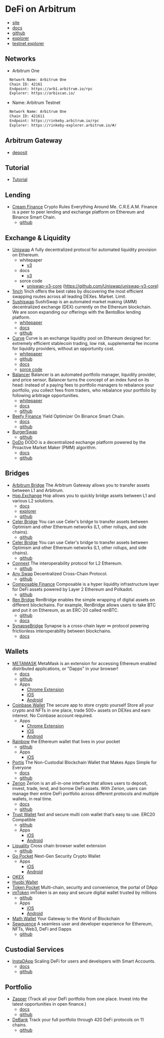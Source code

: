 # DeFi on Arbitrum
- [site](https://offchainlabs.com/)
- [docs](https://developer.offchainlabs.com/docs/developer_quickstart)
- [github](https://github.com/OffchainLabs)
- [explorer](https://arbiscan.io/)
- [testnet explorer](https://testnet.arbiscan.io/)

<!-- markdown-link-check-disable -->

## Networks
- Arbitrum One
```txt
  Network Name: Arbitrum One
  Chain ID: 42161
  Endpoint: https://arb1.arbitrum.io/rpc
  Explorer: https://arbiscan.io/
```

- Name: Arbitrum Testnet
```txt
  Network Name: Arbitrum One
  Chain ID: 421611
  Endpoint: https://rinkeby.arbitrum.io/rpc
  Explorer: https://rinkeby-explorer.arbitrum.io/#/
```

<!-- markdown-link-check-enable -->

## Arbitrum Gateway
  - [deposit](https://bridge.arbitrum.io/)

## Tutorial
- [Tutorial](https://arbitrum.io/bridge-tutorial/)

## Lending
- [Cream Finance](https://cream.finance/) Crypto Rules Everything Around Me. C.R.E.A.M. Finance is a peer to peer lending and exchange platform on Ethereum and Binance Smart Chain.
  - [github](https://github.com/CreamFi)
<!-- - [aave](https://aave.com/) Aave is an Open Source and Non-Custodial protocol to earn interest on deposits and borrow assets. The protocol features Flash Loans, the first uncollateralized loan in DeFi.
  - [whitepaper](https://github.com/aave/aave-protocol/blob/master/docs/Aave_Protocol_Whitepaper_v1_0.pdf)
  - [docs](https://docs.aave.com/portal/)
  - [github](https://github.com/aave) -->


## Exchange & Liquidity
- [Uniswap](https://uniswap.org/) A fully decentralized protocol for automated liquidity provision on Ethereum.
  - whitepaper
    - [v3](https://uniswap.org/whitepaper-v3.pdf)
  - docs
    - [v3](https://docs.uniswap.org/)
  - sorce code
    - [uniswap-v3-core](https://github.com/Uniswap/uniswap-v3-core) (https://github.com/Uniswap/uniswap-v3-core)
- [1inch](https://1inch.io/) 1inch offers the best rates by discovering the most efficient swapping routes across all leading DEXes. Market. Limit.
- [Sushiswap](https://sushi.com/) SushiSwap is an automated market making (AMM) decentralized exchange (DEX) currently on the Ethereum blockchain. We are soon expanding our offerings with the BentoBox lending platform.
  - [whitepaper](https://blog.crypto.com/defi-swap-whitepaper/)
  - [docs](https://dev.sushi.com/)
  - [github](https://github.com/sushiswap)
- [Curve](https://www.curve.fi/) Curve is an exchange liquidity pool on Ethereum designed for: extremely efficient stablecoin trading, low risk, supplemental fee income for liquidity providers, without an opportunity cost.
  - [whitepaper](https://www.curve.fi/whitepaper)
  - [github](https://github.com/curvefi/curve-contract)
  - [docs](https://www.curve.fi/devdocs)
  - [sorce code](https://github.com/curvefi/curve-contract)
- [Balancer](https://balancer.finance/) Balancer is an automated portfolio manager, liquidity provider, and price sensor.
Balancer turns the concept of an index fund on its head: instead of a paying fees to portfolio managers to rebalance your portfolio, you collect fees from traders, who rebalance your portfolio by following arbitrage opportunities.
  - [whitepaper](https://balancer.finance/whitepaper/)
  - [docs](https://docs.balancer.finance/)
  - [github](https://github.com/balancer-labs)
- [Beefy Finance](https://beefy.finance/) Yield Optimizer On Binance Smart Chain.
  - [docs](https://docs.beefy.finance/beefyfinance/)
  - [github](https://github.com/beefyfinance)
- [BurgerSwap](https://burgerswap.org/)
  - [github](https://github.com/burgerswap-org/burgerswap-core)
- [DoDo](https://dodoex.io/) DODO is a decentralized exchange platform powered by the Proactive Market Maker (PMM) algorithm. 
  - [docs](https://dodoex.github.io/docs/docs/)
  - [github](https://github.com/DODOEX)

## Bridges
- [Arbitrum Bridge](https://bridge.arbitrum.io/) The Arbitrum Gateway allows you to transfer assets between L1 and Arbitrum.
- [Hop.Exchange](https://app.hop.exchange/send) Hop allows you to quickly bridge assets between L1 and various L2 solutions.
  - [docs](https://docs.hop.exchange/)
  - [explorer](https://explorer.hop.exchange/mainnet/)
  - [github](https://github.com/hop-protocol)
- [Celer Bridge](https://cbridge.celer.network/#/transfer) You can use Celer's bridge to transfer assets between Optimism and other Ethereum networks (L1, other rollups, and side chains).
  - [github](https://github.com/celer-network/cbridge-node)
- [Celer Bridge](https://cbridge.celer.network/#/transfer) You can use Celer's bridge to transfer assets between Optimism and other Ethereum networks (L1, other rollups, and side chains).
  - [github](https://github.com/celer-network/cbridge-node)
- [Connext](https://xpollinate.io/?fromChain=137&fromToken=0x2791bca1f2de4661ed88a30c99a7a9449aa84174&toChain=42161&toToken=0xff970a61a04b1ca14834a43f5de4533ebddb5cc8) The interoperability protocol for L2 Ethereum.
  - [github](https://github.com/connext)
- [Any Swap](https://anyswap.exchange/dashboard#/bridge) Decentralized Cross-Chain Protocol.
  - [github](https://github.com/anyswap)
- [Composable Finance](https://mosaic.composable.finance/) Composable is a hyper liquidity infrastructure layer for DeFi assets powered by Layer 2 Ethereum and Polkadot.
  - [github](https://github.com/composableFi)
- [Ren Bridge](https://bridge.renproject.io/welcome) RenBridge enables the simple wrapping of digital assets on different blockchains. For example, RenBridge allows users to take BTC and put it on Ethereum, as an ERC-20 called renBTC.
  - [github](https://github.com/renproject)
  - [docs](https://renproject.github.io/ren-client-docs/general/)
- [SynapseBridge](https://synapseprotocol.com/?inputCurrency=ETH&outputCurrency=ETH&outputChain=42161) Synapse is a cross-chain layer ∞ protocol powering frictionless interoperability between blockchains. 
  - [docs](https://docs.synapseprotocol.com/)

## Wallets
- [METAMASK](https://metamask.io/) MetaMask is an extension for accessing Ethereum enabled distributed applications, or "Dapps" in your browser!
  - [docs](https://docs.metamask.io/guide/)
  - [github](https://github.com/MetaMask/)
  - Apps
    - [Chrome Extension](https://chrome.google.com/webstore/detail/metamask/nkbihfbeogaeaoehlefnkodbefgpgknn)
    - [iOS](https://apps.apple.com/us/app/metamask/id1438144202?_branch_match_id=884747436440285416)
    - [Android](https://play.google.com/store/apps/details?id=io.metamask&hl=en_US&ref=producthunt&_branch_match_id=884747436440285416)
- [Coinbase Wallet](https://wallet.coinbase.com) The secure app to store crypto yourself Store all your crypto and NFTs in one place, trade 500+ assets on DEXes and earn interest. No Coinbase account required.
  - Apps
    - [Chrome Extension](https://chrome.google.com/webstore/detail/coinbase-wallet-extension/hnfanknocfeofbddgcijnmhnfnkdnaad)
    - [iOS](https://apps.apple.com/app/coinbase-wallet/id1278383455?ls=1)
    - [Android](https://play.google.com/store/apps/details?id=org.toshi)
- [Rainbow](https://rainbow.me/) the Ethereum wallet that lives in your pocket
  - [github](https://github.com/rainbow-me/rainbow)
  - Apps
    - [iOS](https://apps.apple.com/us/app/rainbow-ethereum-wallet/id1457119021)
- [Portis](https://portis.io/) The Non-Custodial Blockchain Wallet that Makes Apps Simple for Everyone
  - [docs](https://docs.portis.io/#/)
  - [github](https://github.com/portis-project)
- [Zerion](https://zerion.io/) Zerion is an all-in-one interface that allows users to deposit, invest, trade, lend, and borrow DeFi assets. With Zerion, users can manage their entire DeFi portfolio across different protocols and multiple wallets, in real time.
  - [docs](https://help.zerion.io/en/)
  - [github](https://github.com/zeriontech)
- [Trust Wallet](https://trustwallet.com/) fast and secure multi coin wallet that’s easy to use. ERC20 Compatible
  - [github](https://github.com/trustwallet)
  - Apps
    - [iOS](https://apps.apple.com/app/apple-store/id1288339409?mt=8)
    - [Android](https://play.google.com/store/apps/details?id=com.wallet.crypto.trustapp&referrer=utm_source%3Dwebsite)
- [Liquality](https://liquality.io/index.html) Cross chain browser wallet extension
  - [github](https://github.com/liquality)
- [Go Pocket](https://gopocket.finance/) Next-Gen Security Crypto Wallet
  - Apps
    - [iOS](https://apps.apple.com/us/app/go-pocket/id1576488287?l=en)
    - [Android](https://play.google.com/store/apps/details?id=io.gopocket)
- [OKEX](https://www.okex.com/)
- [Huobi Wallet](https://www.huobiwallet.io/) 
- [Token Pocket](https://www.tokenpocket.pro/) Multi-chain, security and convenience, the portal of DApp
- [imToken](https://token.im/) imToken is an easy and secure digital wallet trusted by millions
  - [github](https://github.com/consenlabs)
  - Apps
    - [iOS](https://apps.apple.com/us/app/imtoken2/id1384798940)
    - [Android](https://play.google.com/store/apps/details?id=im.token.app)
- [Math Wallet](https://mathwallet.org/en-us/) Your Gateway to the World of Blockchain
- [Sewquence](https://sequence.build/) A seamless user and developer experience for Ethereum, NFTs, Web3, DeFi and Dapps
  - [github](https://github.com/0xsequence)

## Custodial Services
- [InstaDApp](https://instadapp.io/) Scaling DeFi for users and developers with Smart Accounts.
  - [docs](https://docs.instadapp.io/)
  - [github](https://github.com/instadapp)

## Portfolio
- [Zapper](https://zapper.fi/dashboard) (Track all your DeFi portfolio from one place. Invest into the latest opportunities in open finance.)
  - [docs](https://github.com/Zapper-fi/Docs)
  - [github](https://github.com/Zapper-fi)
- [DeBank](https://debank.com/) Track your full portfolio through 420 DeFi protocols on 11 chains.
  - [github](https://github.com/DeBankDeFi)
